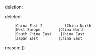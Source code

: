 deletion:

deleted:

		|China East 2          |China North
		|West Europe        |China North
		|South China East    |China East
		|Japan East         |China East

reason: ()


